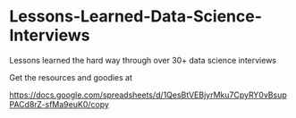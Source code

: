 # Lessons-Learned-Data-Science-Interviews
Lessons learned the hard way through over 30+ data science interviews

Get the resources and goodies at

https://docs.google.com/spreadsheets/d/1QesBtVEBjyrMku7CpyRY0vBsupPACd8rZ-sfMa9euK0/copy
